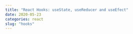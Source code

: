 ```yaml
---
title: "React Hooks: useState, useReducer and useEfect"
date: 2020-05-23
categories: react
slug: "hooks"
---
```


